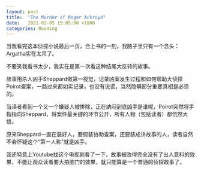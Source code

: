 ```yaml
---
layout: post
title:  "The Murder of Roger Ackroyd"
date:   2021-02-05 15:05:00 +1000
categories: Reading
---
```


当我看完这本侦探小说最后一页，合上书的一刻，我脑子里只有一个念头：Argatha实在太吊了。

不要笑我看书太少，我实在是第一次看这种结尾大反转的故事。

故事用杀人凶手Sheppard做第一视觉，记录凶案发生过程和如何帮助大侦探Poirot查案，一路过来都如实记录，也没有说谎，当然隐瞒部分重要真相是必须的。

当读者看到一个又一个嫌疑人被排除，正在纳闷到底凶手是谁呢，Poirot突然将手指指向Sheppard，将案件最关键的环节公开，所有人物（包括读者）都恍然大悟。

原来Sheppard一直在装好人，要假装协助查案，还要装成讲故事的人，读者自然不会怀疑这个"第一人称"就是凶手。

我还特意上Youtube找这个电视剧看了一下，故事被改得完全没有了出人意料的效果，不能让观众读者要大拍脑门的效果，就只能算是一个普通的侦探故事了。

